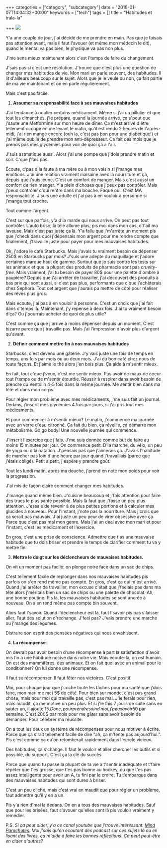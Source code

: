 +++
categories = ["category", "subcategory"]
date = "2018-01-07T14:04:32+00:00"
keywords = ["tech"]
tags = []
title = "Habitudes et trala-la"

+++
![](/uploads/2018/01/24/7-habitudes-de-vie-des-gens-excellents-pour-réussir-sa-vie.jpg)

Y'a une couple de jour, j'ai décidé de me prendre en main. Pas que je faisais pas attention avant, mais il faut l'avouer (et même mon médecin le dit), quand le mental va pas bien, le physique va pas non plus.

J'me sens mieux maintenant alors c'est l'temps de faire du changement.

J'sais pas si c'est une résolution. J'trouve que c'est plus une question de changer mes habitudes de vie. Mon mari en parle souvent, des habitudes. Il lit d'ailleurs beaucoup sur le sujet. Alors que je le veule ou non, ça fait partie de ma vie maintenant et on en parle régulièrement.

Mais c'est pas facile.

1. **Assumer sa responsabilité face à ses mauvaises habitudes**

J'ai tendance à oublier certains médicament. Même si j'ai un pillulier et que tout les dimanches, j'le prépare, quand la journée arrive, ça s'peut que j'saute une Metformine sur mon heure de dîner. Ça m'est arrivé d'être tellement occupé en me levant le matin, qu'il est rendu 2 heures de l'après-midi, j'ai rien mangé encore (ouh la, c'est pas bon pour une diabétique!) et j'ai même oublié de prendre mon anti-dépresseur. Ça fait des mois que je prends pas mes glycémies pour voir de quoi ça a l'air.

J'suis astmatique aussi. Alors j'ai une pompe que j'dois prendre matin et soir. C'que j'fais pas.

Écoute, c'pas d'la faute à ma mère ou à mon voisin si j'mange mes émotions. J'ai une relation vraiment malsaine avec la nourriture et ça, depuis que j'suis jeune. C'est un comfort de manger. Mais c'est aussi un comfort de rien manger. Y'a plein d'choses que j'peux pas contrôler. Mais j'peux contrôler c'qui rentre dans ma bouche. Faque oui. C'est MA responsabilité. J'suis une adulte et j'ai pas à en vouloir à personne si j'mange tout croche.

Tout comme l'argent. 

C'est sur que parfois, y'a d'la marde qui nous arrive. On peut pas tout contrôler. L'auto brise, la télé allume plus, pis moi dans mon cas, c't'ait ma laveuse. Mais c'est pas juste ça là. Y'a fallu que j'm'arrête un moment pis que j'check dans quoi j'dépensais mon argent pour me rendre compte que finalement, j'travaille juste pour payer pour mes mauvaises habitudes. 

Ok, j'adore le café Starbucks. Mais j'avais tu vraiment besoin de dépenser 250$ en Starbucks par mois? J'suis une adepte du maquillage et j'adore certaines marque haut de gamme. Surtout que je suis contre les tests sur les animaux et que la plupart des produits de pharmacie sont pas _cruelty-free_. Mais vraiment, j'ai tu besoin de payer 80$ pour une palette d'ombre à paupière? Depuis que j'ai arrêter de travailler, j'ai découvert des produits à bas prix qui sont aussi, si c'est pas plus, performants que c'que j'achèterais chez Sephora. Tout cet argent que j'aurais pu mettre de côté pour réaliser des rêves plus gros. 

Mais écoute, j'ai pas à en vouloir à personne. C'est un choix que j'ai fait dans c'temps là. Maintenant, j'y repense à deux fois. J'ai tu vraiment besoin d'ça? Ou j'pourrais acheter de quoi de plus utile?

C'est comme ça que j'arrive à moins dépenser depuis un moment. C'est bizarre parce que j'travaille pas. Mais j'ai l'impression d'avoir plus d'argent qu'avant.

2. **Définir comment mettre fin à nos mauvaises habitudes**

Starbucks, c'est devenu une gâterie. J'y vais juste une fois de temps en temps, uns fois par mois ou au deux mois. J'ai du bon café chez nous de toute façons. Et j'aime le thé alors j'en bois plus. Ça aide à m'sentir mieux.

En fait, tout c'que j'veux, c'est me sentir mieux. Pas avoir de maux de coeur tout l'temps ou de m'sentir étourdie. Réussir à respirer dans avoir besoin de prendre du Ventolin 4-5 fois dans la même journée. Me sentir bien dans ma tête et dans mon corps.

Pour régler mon problème avec mes médicaments, j'me suis fait un journal. Dedans, j'inscrit mes glycémies 4 fois par jours, si j'ai pris tout mes médicaments. 

Et pour commencer à m'sentir mieux? Le matin, j'commence ma journée avec un verre d'eau citronné. Ça fait du bien, ça réveille, ça démarre mon métabolisme. Go go body! Une nouvelle journée qui commence.

J'inscrit l'exercice que j'fais. J'me suis donnée comme but de faire au moins 15 minutes par jour. On commence petit. D'la marche, du vélo, un peu de yoga ou d'la natation. J'pensais pas que j'aimerais ça. J'avais l'habitude de marcher pas loin d'une heure par jour quand j'travaillais (parce que j'étais obligé). Petit à petit, j'espère y prendre goût.

Tout les lundi matin, après ma douche, j'prend en note mon poids pour voir la progression.

J'ai mis de façon claire comment changer mes habitudes.

J'mange quand même bien. J'cuisine beaucoup et j'fais attention pour faire des trucs le plus santé possible. Mais là faut que j'fasse un peu plus attention. J'essaie de revenir à de plus petites portions et à calculer mes glucides à nouveau. Pour l'instant, j'note pas la nourriture. Mais j'crois que ça serait pas mauvais. J'ai juste un peu peur de virer obsessive avec ça. Parce que c'est pas mal mon genre. Mais j'ai un deal avec mon mari et pour l'instant, c'est les médicament et l'exercice.

En gros, c'est une prise de conscience. Admettre que t'as une mauvaise habitude que tu dois briser et prendre le temps de clarifier comment tu va y mettre fin.

3. **Mettre le doigt sur les déclencheurs de mauvaises habitudes.** 

On vit un moment pas facile: on plonge notre face dans un sac de chips.

C'est tellement facile de replonger dans nos mauvaises habitudes pis parfois on s'en rend même pas compte. En gros, c'est ça qui m'est arrivé. Quand j'ai arrêter de travailler, mon excuse c'était que j'feelais pas dans ma tête alors j'méritais bien un sac de chips ou une palette de chocolat. Ah, une bonne poutine. Pis là, les mauvaises habitudes se sont ancrée à nouveau. On s'en rend même pas compte bin souvent. 

Alors faut l'savoir. Quand l'déclencheur est là, faut l'savoir pis pas s'laisser aller. Faut des solution d'rechange. J'feel pas? J'vais prendre une marche ou j'mange des légumes.

Distraire son esprit des pensées négatives qui nous envahissent. 

4. **La récompense**

On devrait pas avoir besoin d'une récompense à part la satisfaction d'avoir mis fin à une habitude nocive dans notre vie. Mais écoute-là, on est humain. On est des mammifères, des animaux. Et on fait quoi avec un animal pour le conditionner? On lui donne une récompense.

Il faut se récompenser. Il faut fêter nos victoires. C'est positif.

Moi, pour chaque jour que j'coche toute les tâches pour ma santé que j'dois faire, mon mari me met 5$ de côté. Pour bien sur monde, c'est pas grand chose, mais pour moi qui travaille pas, c'est pas mal. J'le ferais pour rien, mais maudit, ça me motive un peu plus. Et si j'le fais 7 jours de suite sans en sauter un, il ajoute 15$. Donc, pour prendre soin d'moi, j'peux avoir 50$ par semaine. C'est 200$ par mois pour me gâter sans avoir besoin de demander. Pour célébrer ma réussite.

On a tout les deux un système de récompenses pour nous motiver à écrire. Parce que ça s'rait tellement facile de dire "ah, ça m'tente pas aujourd'hui.". Pis c'est comme ça qu'on retomberait rapidement dans l'cercle vicieux.

Des habitudes, ça s'change. Il faut le vouloir et aller chercher les outils et si possible, du support. C'est ça la clé du succès. 

Parce que quand tu passe la plupart de ta vie à t'sentir inadéquate et t'faire répéter que t'es grosse, que t'es pas bonne au hockey, ou que t'es pas assez intelligente pour avoir un A, tu fini par le croire. Tu t'embarque dans des mauvaises habitudes qui sont dures à briser.

C'est un peu cliché, mais c'est vrai en maudit que pour régler un problème, faut admettre qu'il y en a un.

Pis y'a rien d'mal la dedans. On en a tous des mauvaises habitudes. Sauf que pour les brisées, faut s'avouer qu'elles sont là pis vouloir vraiment y remédier.

P.S. _Si ça peut aider, y'a ce canal youtube que j'trouve intéressant:_ [_Mind Parachutes_](https://www.youtube.com/channel/UCw6QERlD_3aPlWaPAE3wTMw "Mind Parachutes")_. Moi j'sais qu'en écoutant des podcast sur ces sujets là ou en lisant des livres, ça m'aide à faire les bonnes réflections. Ça peut peut-être en aider d'autres?_